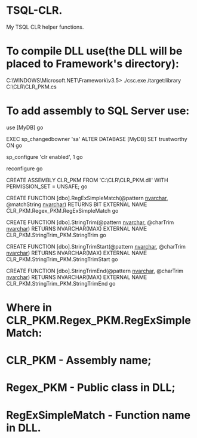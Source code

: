 # TSQL-CLR.
My TSQL CLR helper functions.

# To compile DLL use(the DLL will be placed to Framework's directory):
C:\WINDOWS\Microsoft.NET\Framework\v3.5> ./csc.exe /target:library C:\CLR\CLR_PKM.cs

# To add assembly to SQL Server use:
use [MyDB]
go

EXEC sp_changedbowner 'sa'
ALTER DATABASE [MyDB] SET trustworthy ON
go

sp_configure 'clr enabled', 1
go

reconfigure
go

CREATE ASSEMBLY CLR_PKM FROM 'C:\CLR\CLR_PKM.dll' WITH PERMISSION_SET = UNSAFE;
go

CREATE FUNCTION [dbo].RegExSimpleMatch(@pattern [nvarchar](max), @matchString [nvarchar](max))
RETURNS BIT
EXTERNAL NAME CLR_PKM.Regex_PKM.RegExSimpleMatch
go

CREATE FUNCTION [dbo].StringTrim(@pattern [nvarchar](max), @charTrim [nvarchar](max))
RETURNS NVARCHAR(MAX)
EXTERNAL NAME CLR_PKM.StringTrim_PKM.StringTrim
go

CREATE FUNCTION [dbo].StringTrimStart(@pattern [nvarchar](max), @charTrim [nvarchar](max))
RETURNS NVARCHAR(MAX)
EXTERNAL NAME CLR_PKM.StringTrim_PKM.StringTrimStart
go

CREATE FUNCTION [dbo].StringTrimEnd(@pattern [nvarchar](max), @charTrim [nvarchar](max))
RETURNS NVARCHAR(MAX)
EXTERNAL NAME CLR_PKM.StringTrim_PKM.StringTrimEnd
go

# Where in CLR_PKM.Regex_PKM.RegExSimpleMatch:
# CLR_PKM - Assembly name;
# Regex_PKM - Public class in DLL;
# RegExSimpleMatch - Function name in DLL.
